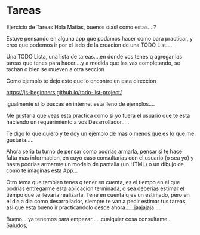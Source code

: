 # Tareas
Ejercicio de Tareas
Hola Matias, buenos dias! como estas....?

Estuve pensando en alguna app que podamos hacer como para practicar, y creo que 
podemos ir por el lado de la creacion de una TODO List.....

Una TODO Lista, una lista de tareas....en donde vos tenes q agregar las tareas que tenes para hacer....y a medida que las vas completando, se tachan o bien se mueven a otra seccion

Como ejemplo te dejo este que lo encontre en esta direccion

https://js-beginners.github.io/todo-list-project/

igualmente si lo buscas en internet esta lleno de ejemplos....



Me gustaria que veas esta practica como si yo fuera el usuario que te esta haciendo un requerimiento a vos Desarrollador.....

Te digo lo que quiero y te doy un ejemplo de mas o menos que es lo que me gustaria.....

Ahora seria tu turno de pensar como podrias armarla, pensar si te hace falta mas informacion, en cuyo caso consultarias con el 
usuario (o sea yo)
y hasta podrias armarme un modelo de pantalla (un HTML) o un dibujo de como te imaginas esta App...

Otro tema que tambien tenes q tener en cuenta, es el tiempo en el que podrias entregarme esta aplicacion terminada, o sea deberias
estimar el tiempo que te llevaria realizarla. Tene en cuenta q es un estimado, pero en el dia a dia como desarrollador, siempre
te van a pedir estimar tus tareas, asi que esta bueno ir practicandolo desde ahora......jaajajaja.....

Bueno....ya tenemos para empezar......cualquier cosa consultame...
Saludos,
